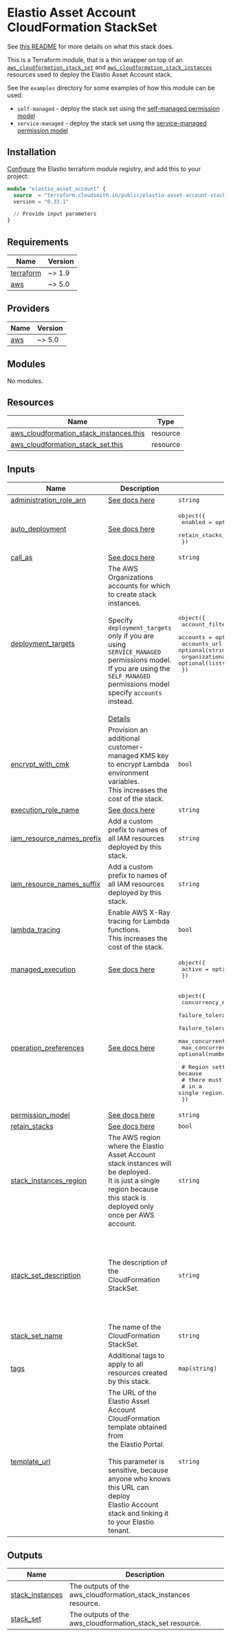 # Elastio Asset Account CloudFormation StackSet

See [this README](../..) for more details on what this stack does.

This is a Terraform module, that is a thin wrapper on top of an [`aws_cloudformation_stack_set`](https://registry.terraform.io/providers/hashicorp/aws/latest/docs/resources/cloudformation_stack_set) and [`aws_cloudformation_stack_instances`](https://registry.terraform.io/providers/hashicorp/aws/latest/docs/resources/cloudformation_stack_instances) resources used to deploy the Elastio Asset Account stack.

See the `examples` directory for some examples of how this module can be used:

- `self-managed` - deploy the stack set using the [self-managed permission model](https://docs.aws.amazon.com/AWSCloudFormation/latest/UserGuide/stacksets-getting-started-create-self-managed.html)
- `service-managed` - deploy the stack set using the [service-managed permission model](https://docs.aws.amazon.com/AWSCloudFormation/latest/UserGuide/stacksets-orgs-associate-stackset-with-org.html)

## Installation

[Configure](../../../README.md#configuring-the-terraform-modules-registry) the Elastio terraform module registry, and add this to your project:

```tf
module "elastio_asset_account" {
  source  = "terraform.cloudsmith.io/public/elastio-asset-account-stack-set/aws"
  version = "0.33.1"

  // Provide input parameters
}
```

<!-- BEGIN_TF_DOCS -->

## Requirements

| Name                                                                     | Version |
| ------------------------------------------------------------------------ | ------- |
| <a name="requirement_terraform"></a> [terraform](#requirement_terraform) | ~> 1.9  |
| <a name="requirement_aws"></a> [aws](#requirement_aws)                   | ~> 5.0  |

## Providers

| Name                                             | Version |
| ------------------------------------------------ | ------- |
| <a name="provider_aws"></a> [aws](#provider_aws) | ~> 5.0  |

## Modules

No modules.

## Resources

| Name                                                                                                                                                  | Type     |
| ----------------------------------------------------------------------------------------------------------------------------------------------------- | -------- |
| [aws_cloudformation_stack_instances.this](https://registry.terraform.io/providers/hashicorp/aws/latest/docs/resources/cloudformation_stack_instances) | resource |
| [aws_cloudformation_stack_set.this](https://registry.terraform.io/providers/hashicorp/aws/latest/docs/resources/cloudformation_stack_set)             | resource |

## Inputs

| Name                                                                                                         | Description                                                                                                                                                                                                                                                                                                                                                                                                  | Type                                                                                                                                                                                                                                                                                                                                                                                                          | Default                                                                                                                                                                                                                                                    | Required |
| ------------------------------------------------------------------------------------------------------------ | ------------------------------------------------------------------------------------------------------------------------------------------------------------------------------------------------------------------------------------------------------------------------------------------------------------------------------------------------------------------------------------------------------------ | ------------------------------------------------------------------------------------------------------------------------------------------------------------------------------------------------------------------------------------------------------------------------------------------------------------------------------------------------------------------------------------------------------------- | ---------------------------------------------------------------------------------------------------------------------------------------------------------------------------------------------------------------------------------------------------------- | :------: |
| <a name="input_administration_role_arn"></a> [administration_role_arn](#input_administration_role_arn)       | [See docs here](https://registry.terraform.io/providers/hashicorp/aws/latest/docs/resources/cloudformation_stack_set#administration_role_arn-1)                                                                                                                                                                                                                                                              | `string`                                                                                                                                                                                                                                                                                                                                                                                                      | `null`                                                                                                                                                                                                                                                     |    no    |
| <a name="input_auto_deployment"></a> [auto_deployment](#input_auto_deployment)                               | [See docs here](https://registry.terraform.io/providers/hashicorp/aws/latest/docs/resources/cloudformation_stack_set#auto_deployment-1)                                                                                                                                                                                                                                                                      | <pre>object({<br/> enabled = optional(bool)<br/> retain_stacks_on_account_removal = optional(bool)<br/> })</pre>                                                                                                                                                                                                                                                                                              | `null`                                                                                                                                                                                                                                                     |    no    |
| <a name="input_call_as"></a> [call_as](#input_call_as)                                                       | [See docs here](https://registry.terraform.io/providers/hashicorp/aws/latest/docs/resources/cloudformation_stack_set#call_as-1)                                                                                                                                                                                                                                                                              | `string`                                                                                                                                                                                                                                                                                                                                                                                                      | `null`                                                                                                                                                                                                                                                     |    no    |
| <a name="input_deployment_targets"></a> [deployment_targets](#input_deployment_targets)                      | The AWS Organizations accounts for which to create stack instances.<br/><br/>Specify `deployment_targets` only if you are using `SERVICE_MANAGED` permissions model.<br/>If you are using the `SELF_MANAGED` permissions model specify `accounts` instead.<br/><br/>[Details](https://registry.terraform.io/providers/hashicorp/aws/latest/docs/resources/cloudformation_stack_instances#deployment_targets) | <pre>object({<br/> account_filter_type = optional(string)<br/> accounts = optional(list(string))<br/> accounts_url = optional(string)<br/> organizational_unit_ids = optional(list(string))<br/> })</pre>                                                                                                                                                                                                     | `null`                                                                                                                                                                                                                                                     |    no    |
| <a name="input_encrypt_with_cmk"></a> [encrypt_with_cmk](#input_encrypt_with_cmk)                            | Provision an additional customer-managed KMS key to encrypt Lambda environment variables.<br/>This increases the cost of the stack.                                                                                                                                                                                                                                                                          | `bool`                                                                                                                                                                                                                                                                                                                                                                                                        | `false`                                                                                                                                                                                                                                                    |    no    |
| <a name="input_execution_role_name"></a> [execution_role_name](#input_execution_role_name)                   | [See docs here](https://registry.terraform.io/providers/hashicorp/aws/latest/docs/resources/cloudformation_stack_set#execution_role_name-1)                                                                                                                                                                                                                                                                  | `string`                                                                                                                                                                                                                                                                                                                                                                                                      | `null`                                                                                                                                                                                                                                                     |    no    |
| <a name="input_iam_resource_names_prefix"></a> [iam_resource_names_prefix](#input_iam_resource_names_prefix) | Add a custom prefix to names of all IAM resources deployed by this stack.                                                                                                                                                                                                                                                                                                                                    | `string`                                                                                                                                                                                                                                                                                                                                                                                                      | `""`                                                                                                                                                                                                                                                       |    no    |
| <a name="input_iam_resource_names_suffix"></a> [iam_resource_names_suffix](#input_iam_resource_names_suffix) | Add a custom prefix to names of all IAM resources deployed by this stack.                                                                                                                                                                                                                                                                                                                                    | `string`                                                                                                                                                                                                                                                                                                                                                                                                      | `""`                                                                                                                                                                                                                                                       |    no    |
| <a name="input_lambda_tracing"></a> [lambda_tracing](#input_lambda_tracing)                                  | Enable AWS X-Ray tracing for Lambda functions.<br/>This increases the cost of the stack.                                                                                                                                                                                                                                                                                                                     | `bool`                                                                                                                                                                                                                                                                                                                                                                                                        | `false`                                                                                                                                                                                                                                                    |    no    |
| <a name="input_managed_execution"></a> [managed_execution](#input_managed_execution)                         | [See docs here](https://registry.terraform.io/providers/hashicorp/aws/latest/docs/resources/cloudformation_stack_set#managed_execution-1)                                                                                                                                                                                                                                                                    | <pre>object({<br/> active = optional(bool)<br/> })</pre>                                                                                                                                                                                                                                                                                                                                                      | `null`                                                                                                                                                                                                                                                     |    no    |
| <a name="input_operation_preferences"></a> [operation_preferences](#input_operation_preferences)             | [See docs here](https://registry.terraform.io/providers/hashicorp/aws/latest/docs/resources/cloudformation_stack_instances#operation_preferences)                                                                                                                                                                                                                                                            | <pre>object({<br/> concurrency_mode = optional(string)<br/> failure_tolerance_count = optional(number)<br/> failure_tolerance_percentage = optional(number)<br/> max_concurrent_count = optional(number)<br/> max_concurrent_percentage = optional(number)<br/><br/> # Region settings are not supported, because<br/> # there must be at most one stack per account<br/> # in a single region.<br/> })</pre> | `null`                                                                                                                                                                                                                                                     |    no    |
| <a name="input_permission_model"></a> [permission_model](#input_permission_model)                            | [See docs here](https://registry.terraform.io/providers/hashicorp/aws/latest/docs/resources/cloudformation_stack_set#permission_model-1)                                                                                                                                                                                                                                                                     | `string`                                                                                                                                                                                                                                                                                                                                                                                                      | `null`                                                                                                                                                                                                                                                     |    no    |
| <a name="input_retain_stacks"></a> [retain_stacks](#input_retain_stacks)                                     | [See docs here](https://registry.terraform.io/providers/hashicorp/aws/latest/docs/resources/cloudformation_stack_instances#retain_stacks-1)                                                                                                                                                                                                                                                                  | `bool`                                                                                                                                                                                                                                                                                                                                                                                                        | `null`                                                                                                                                                                                                                                                     |    no    |
| <a name="input_stack_instances_region"></a> [stack_instances_region](#input_stack_instances_region)          | The AWS region where the Elastio Asset Account stack instances will be deployed.<br/>It is just a single region because this stack is deployed only once per AWS account.                                                                                                                                                                                                                                    | `string`                                                                                                                                                                                                                                                                                                                                                                                                      | `"us-east-1"`                                                                                                                                                                                                                                              |    no    |
| <a name="input_stack_set_description"></a> [stack_set_description](#input_stack_set_description)             | The description of the CloudFormation StackSet.                                                                                                                                                                                                                                                                                                                                                              | `string`                                                                                                                                                                                                                                                                                                                                                                                                      | `"Elastio Asset Account StackSet creates IAM roles to link the AWS accounts with\nthe Elastio Connector. This allows the Elastio Connector to scan the assets\navailable in the account where the Elastio Asset Account stack instances are\ndeployed.\n"` |    no    |
| <a name="input_stack_set_name"></a> [stack_set_name](#input_stack_set_name)                                  | The name of the CloudFormation StackSet.                                                                                                                                                                                                                                                                                                                                                                     | `string`                                                                                                                                                                                                                                                                                                                                                                                                      | `"ElastioAssetAccount"`                                                                                                                                                                                                                                    |    no    |
| <a name="input_tags"></a> [tags](#input_tags)                                                                | Additional tags to apply to all resources created by this stack.                                                                                                                                                                                                                                                                                                                                             | `map(string)`                                                                                                                                                                                                                                                                                                                                                                                                 | `{}`                                                                                                                                                                                                                                                       |    no    |
| <a name="input_template_url"></a> [template_url](#input_template_url)                                        | The URL of the Elastio Asset Account CloudFormation template obtained from<br/>the Elastio Portal.<br/><br/>This parameter is sensitive, because anyone who knows this URL can deploy<br/>Elastio Account stack and linking it to your Elastio tenant.                                                                                                                                                       | `string`                                                                                                                                                                                                                                                                                                                                                                                                      | n/a                                                                                                                                                                                                                                                        |   yes    |

## Outputs

| Name                                                                             | Description                                                     |
| -------------------------------------------------------------------------------- | --------------------------------------------------------------- |
| <a name="output_stack_instances"></a> [stack_instances](#output_stack_instances) | The outputs of the aws_cloudformation_stack_instances resource. |
| <a name="output_stack_set"></a> [stack_set](#output_stack_set)                   | The outputs of the aws_cloudformation_stack_set resource.       |

<!-- END_TF_DOCS -->
